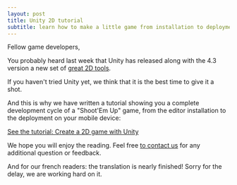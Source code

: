```yaml
---
layout: post
title: Unity 2D tutorial
subtitle: learn how to make a little game from installation to deployment
---
```


Fellow game developers,

You probably heard last week that Unity has released along with the 4.3 version a new set of [great 2D tools](http://unity3d.com/unity/whats-new/unity-4.3).

If you haven't tried Unity yet, we think that it is the best time to give it a shot. 

And this is why we have written a tutorial showing you a complete development cycle of a "Shoot'Em Up" game, from the editor installation to the deployment on your mobile device:

[See the tutorial: Create a 2D game with Unity](http://pixelnest.io/tutorials/2d-game-unity/)

We hope you will enjoy the reading. Feel free [to contact us](http://pixelnest.io/contact/) for any additional question or feedback.

And for our french readers: the translation is nearly finished! Sorry for the delay, we are working hard on it. 